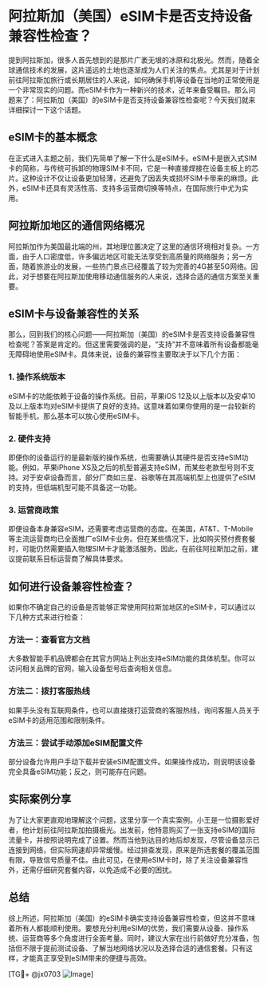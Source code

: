 # 阿拉斯加（美国）eSIM卡是否支持设备兼容性检查？

提到阿拉斯加，很多人首先想到的是那片广袤无垠的冰原和北极光。然而，随着全球通信技术的发展，这片遥远的土地也逐渐成为人们关注的焦点。尤其是对于计划前往阿拉斯加旅行或长期居住的人来说，如何确保手机等设备在当地的正常使用是一个非常现实的问题。而eSIM卡作为一种新兴的技术，近年来备受瞩目。那么问题来了：阿拉斯加（美国）的eSIM卡是否支持设备兼容性检查呢？今天我们就来详细探讨一下这个话题。

## eSIM卡的基本概念

在正式进入主题之前，我们先简单了解一下什么是eSIM卡。eSIM卡是嵌入式SIM卡的简称，与传统可拆卸的物理SIM卡不同，它是一种直接焊接在设备主板上的芯片。这种设计不仅让设备更加轻薄，还避免了因丢失或损坏SIM卡带来的麻烦。此外，eSIM卡还具有灵活性高、支持多运营商切换等特点，在国际旅行中尤为实用。

## 阿拉斯加地区的通信网络概况

阿拉斯加作为美国最北端的州，其地理位置决定了这里的通信环境相对复杂。一方面，由于人口密度低，许多偏远地区可能无法享受到高质量的网络服务；另一方面，随着旅游业的发展，一些热门景点已经覆盖了较为完善的4G甚至5G网络。因此，对于想要在阿拉斯加使用移动通信服务的人来说，选择合适的通信方案至关重要。

## eSIM卡与设备兼容性的关系

那么，回到我们的核心问题——阿拉斯加（美国）的eSIM卡是否支持设备兼容性检查呢？答案是肯定的。但这里需要强调的是，“支持”并不意味着所有设备都能毫无障碍地使用eSIM卡。具体来说，设备的兼容性主要取决于以下几个方面：

### 1. **操作系统版本**
   eSIM卡的功能依赖于设备的操作系统。目前，苹果iOS 12及以上版本以及安卓10及以上版本均对eSIM卡提供了良好的支持。这意味着如果你使用的是一台较新的智能手机，那么基本可以放心使用eSIM卡。

### 2. **硬件支持**
   即便你的设备运行的是最新版的操作系统，也需要确认其硬件是否支持eSIM功能。例如，苹果iPhone XS及之后的机型普遍支持eSIM，而某些老款型号则不支持。对于安卓设备而言，部分厂商如三星、谷歌等在其高端机型上也提供了eSIM的支持，但低端机型可能不具备这一功能。

### 3. **运营商政策**
   即便设备本身兼容eSIM，还需要考虑运营商的态度。在美国，AT&T、T-Mobile等主流运营商均已全面推广eSIM卡业务。但在某些情况下，比如购买预付费套餐时，可能仍然需要插入物理SIM卡才能激活服务。因此，在前往阿拉斯加之前，建议提前联系目标运营商了解具体要求。

## 如何进行设备兼容性检查？

如果你不确定自己的设备是否能够正常使用阿拉斯加地区的eSIM卡，可以通过以下几种方式来进行检查：

### 方法一：查看官方文档
大多数智能手机品牌都会在其官方网站上列出支持eSIM功能的具体机型。你可以访问相关品牌的官网，输入设备型号后查询相关信息。

### 方法二：拨打客服热线
如果手头没有互联网条件，也可以直接拨打运营商的客服热线，询问客服人员关于eSIM卡的适用范围和限制条件。

### 方法三：尝试手动添加eSIM配置文件
部分设备允许用户手动下载并安装eSIM配置文件。如果操作成功，则说明该设备完全具备eSIM功能；反之，则可能存在问题。

## 实际案例分享

为了让大家更直观地理解这个问题，这里分享一个真实案例。小王是一位摄影爱好者，他计划前往阿拉斯加拍摄极光。出发前，他特意购买了一张支持eSIM的国际流量卡，并按照说明完成了设置。然而当他到达目的地后却发现，尽管设备显示已连接到网络，但实际网速却异常缓慢。经过排查发现，原来是所选套餐的覆盖范围有限，导致信号质量不佳。由此可见，在使用eSIM卡时，除了关注设备兼容性外，还需仔细研究套餐内容，以免造成不必要的困扰。

## 总结

综上所述，阿拉斯加（美国）的eSIM卡确实支持设备兼容性检查，但这并不意味着所有人都能顺利使用。要想充分利用eSIM的优势，我们需要从设备、操作系统、运营商等多个角度进行全面考量。同时，建议大家在出行前做好充分准备，包括但不限于提前测试设备、了解当地网络状况以及选择合适的通信套餐。只有这样，才能真正享受到eSIM带来的便捷与高效。

[TG💪+ @jx0703 ![Image](https://github.com/user-attachments/assets/dbca1d08-cadb-493c-b0ec-ad6f7a83f270)]